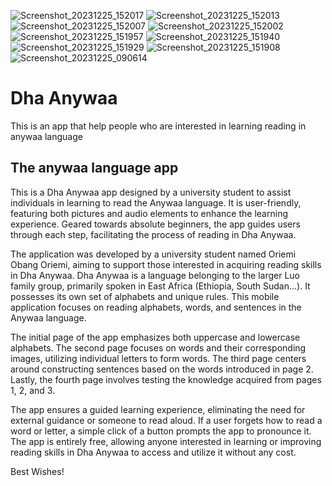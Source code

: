 ![Screenshot_20231225_152017](https://github.com/oriemiobang/Dha-Anywaa-application/assets/148628989/39b9aa20-a3ce-4a22-b34f-9764f50f7c03)
![Screenshot_20231225_152013](https://github.com/oriemiobang/Dha-Anywaa-application/assets/148628989/e2ae7d04-3f8d-4830-b4b2-96df4608173f)
![Screenshot_20231225_152007](https://github.com/oriemiobang/Dha-Anywaa-application/assets/148628989/8a4aa9ba-d30e-406f-9a19-e14fcd7f1460)
![Screenshot_20231225_152002](https://github.com/oriemiobang/Dha-Anywaa-application/assets/148628989/ae18dbd1-e279-42e8-b32b-654937b4228d)
![Screenshot_20231225_151957](https://github.com/oriemiobang/Dha-Anywaa-application/assets/148628989/cc76e134-3a8a-479d-a73a-a1dbc9a21d57)
![Screenshot_20231225_151940](https://github.com/oriemiobang/Dha-Anywaa-application/assets/148628989/ca79a20f-d917-45fc-a106-47f10f9ae62d)
![Screenshot_20231225_151929](https://github.com/oriemiobang/Dha-Anywaa-application/assets/148628989/e5bdb55c-b5ff-407a-ae37-8bc49ed830b2)
![Screenshot_20231225_151908](https://github.com/oriemiobang/Dha-Anywaa-application/assets/148628989/43f7a37e-6f95-4051-bbe2-bbaea30302c0)
![Screenshot_20231225_090614](https://github.com/oriemiobang/Dha-Anywaa-application/assets/148628989/78c3350e-57ba-4723-9b34-2023f593a53a)
# Dha Anywaa

This is an app that help people who are interested in learning reading in anywaa language

## The anywaa language app

This is a Dha Anywaa app designed by a university student to assist individuals in learning to read the Anywaa language.
It is user-friendly, featuring both pictures and audio elements to enhance the learning experience. 
Geared towards absolute beginners, the app guides users through each step, facilitating the process of reading in Dha Anywaa.

The application was developed by a university student named Oriemi Obang Oriemi, aiming to support those interested in acquiring reading skills in Dha Anywaa.
Dha Anywaa is a language belonging to the larger Luo family group, primarily spoken in East Africa (Ethiopia, South Sudan...).
It possesses its own set of alphabets and unique rules. This mobile application focuses on reading alphabets, words, and sentences in the Anywaa language.

The initial page of the app emphasizes both uppercase and lowercase alphabets.
The second page focuses on words and their corresponding images, utilizing individual letters to form words. 
The third page centers around constructing sentences based on the words introduced in page 2. Lastly, the fourth page involves testing the knowledge acquired from pages 1, 2, and 3.
                
The app ensures a guided learning experience, eliminating the need for external guidance or someone to read aloud.
If a user forgets how to read a word or letter, a simple click of a button prompts the app to pronounce it.
The app is entirely free, allowing anyone interested in learning or improving reading skills in Dha Anywaa to access and utilize it without any cost.
   
Best Wishes!
